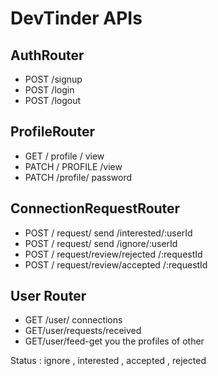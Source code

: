 # DevTinder APIs 

## AuthRouter 
- POST /signup
- POST /login
- POST /logout 

## ProfileRouter 
- GET / profile / view 
- PATCH / PROFILE /view
- PATCH /profile/ password 

## ConnectionRequestRouter
- POST / request/ send /interested/:userId
- POST / request/ send /ignore/:userId
- POST / request/review/rejected /:requestId 
- POST / request/review/accepted /:requestId 

## User Router
-  GET /user/ connections 
-  GET/user/requests/received
-  GET/user/feed-get you the profiles of other 

Status : ignore , interested , accepted , rejected  